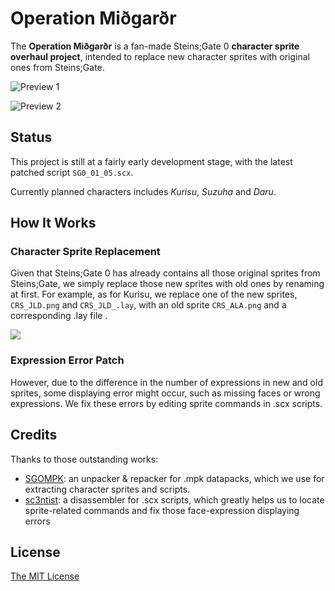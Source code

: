 # Operation Miðgarðr

The **Operation Miðgarðr** is a fan-made Steins;Gate 0 **character sprite overhaul project**, intended to replace new character sprites with original ones from Steins;Gate.

![Preview 1](https://s2.loli.net/2022/05/07/rlSq1Vz9MXdTRxu.jpg)

![Preview 2](https://s2.loli.net/2022/05/07/wEKJzqayPlNx6fj.jpg)

## Status

This project is still at a fairly early development stage, with the latest patched script `SG0_01_05.scx`.

Currently planned characters includes _Kurisu_, _Suzuha_ and _Daru_.

## How It Works

### Character Sprite Replacement

Given that Steins;Gate 0 has already contains all those original sprites from Steins;Gate, we simply replace those new sprites with old ones by renaming at first. For example, as for Kurisu, we replace one of the new sprites, `CRS_JLD.png` and `CRS_JLD_.lay`, with an old sprite `CRS_ALA.png` and a corresponding .lay file .

![](https://s2.loli.net/2022/05/07/pYmUWed7l35zLs9.png)

### Expression Error Patch

However, due to the difference in the number of expressions in new and old sprites, some displaying error might occur, such as missing faces or wrong expressions. We fix these errors by editing sprite commands in .scx scripts.

## Credits

Thanks to those outstanding works:

- [SGOMPK](https://github.com/mrboms/SGOMPK): an unpacker & repacker for .mpk datapacks, which we use for extracting character sprites and scripts.
- [sc3ntist](https://github.com/CommitteeOfZero/sc3ntist): a disassembler for .scx scripts, which greatly helps us to locate sprite-related commands and fix those face-expression displaying errors

## License
[The MIT License](https://github.com/zyf722/OperationMidgard/blob/main/LICENSE)
